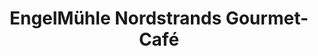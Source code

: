 ---
title: "EngelMühle Nordstrands Gourmet-Café"
url: /nordstrand/engelmuehle-nordstrands-gourmet-cafe/
shop: Konditorei
---